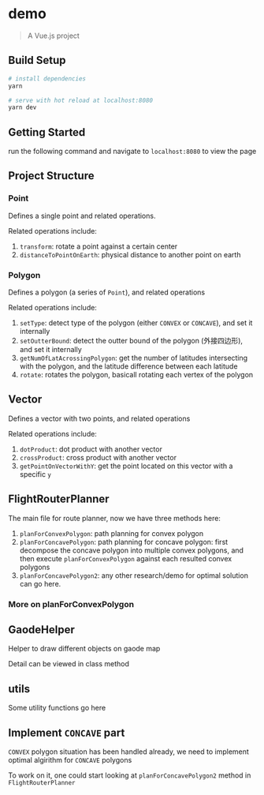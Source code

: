 # demo

> A Vue.js project

## Build Setup

```bash
# install dependencies
yarn

# serve with hot reload at localhost:8080
yarn dev
```

## Getting Started

run the following command and navigate to `localhost:8080` to view the page

## Project Structure

### Point

Defines a single point and related operations.

Related operations include:

1. `transform`: rotate a point against a certain center
2. `distanceToPointOnEarth`: physical distance to another point on earth

### Polygon

Defines a polygon (a series of `Point`), and related operations

Related operations include:

1. `setType`: detect type of the polygon (either `CONVEX` or `CONCAVE`), and set it internally
2. `setOutterBound`: detect the outter bound of the polygon (外接四边形), and set it internally
3. `getNumOfLatAcrossingPolygon`: get the number of latitudes intersecting with the polygon, and the latitude difference between each latitude
4. `rotate`: rotates the polygon, basicall rotating each vertex of the polygon

## Vector

Defines a vector with two points, and related operations

Related operations include:

1. `dotProduct`: dot product with another vector
2. `crossProduct`: cross product with another vector
3. `getPointOnVectorWithY`: get the point located on this vector with a specific `y`

## FlightRouterPlanner

The main file for route planner, now we have three methods here:

1. `planForConvexPolygon`: path planning for convex polygon
2. `planForConcavePolygon`: path planning for concave polygon: first decompose the concave polygon into multiple convex polygons, and then execute `planForConvexPolygon` against each resulted convex polygons
3. `planForConcavePolygon2`: any other research/demo for optimal solution can go here.

### More on planForConvexPolygon

## GaodeHelper

Helper to draw different objects on gaode map

Detail can be viewed in class method

## utils

Some utility functions go here

## Implement `CONCAVE` part

`CONVEX` polygon situation has been handled already, we need to implement optimal algirithm for `CONCAVE` polygons

To work on it, one could start looking at `planForConcavePolygon2` method in `FlightRouterPlanner`
